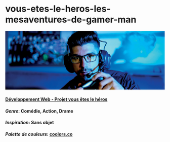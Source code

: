 # vous-etes-le-heros-les-mesaventures-de-gamer-man

![logo](ouellette_erick_PS1_582-324MO/ouellette_erick/assets/gamer.jpg)

#### [Développement Web - Projet vous êtes le héros](https://smnarnold.com/projets/vous-etes-le-heros)

####  _Genre_: Comédie, Action, Drame

#### _Inspiration_: Sans objet 

#### _Palette de couleurs_: [coolors.co](https://coolors.co/ffffff-f7b97c-826251-68c3d4-568ea3)
